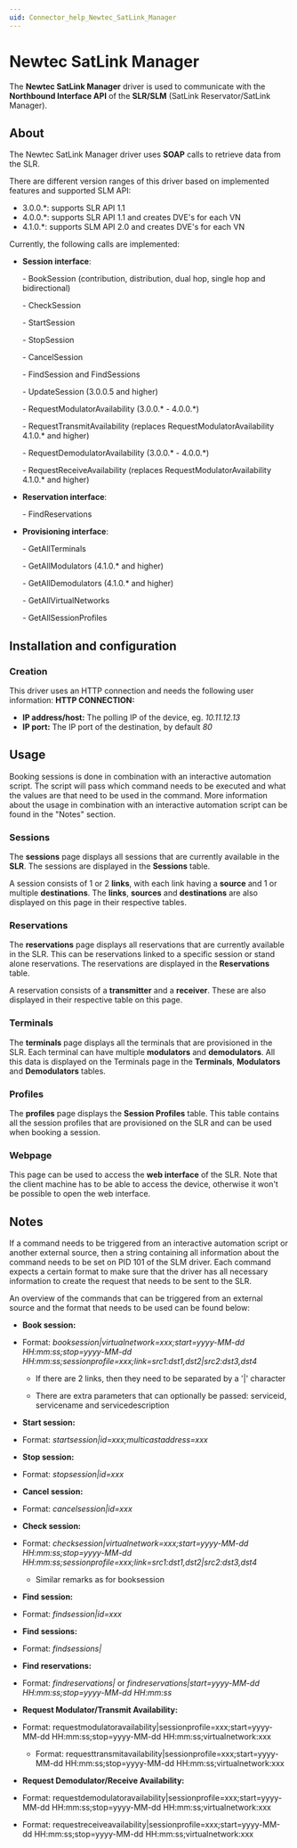 ```yaml
---
uid: Connector_help_Newtec_SatLink_Manager
---
```


# Newtec SatLink Manager

The **Newtec SatLink Manager** driver is used to communicate with the **Northbound Interface API** of the **SLR/SLM** (SatLink Reservator/SatLink Manager).

## About

The Newtec SatLink Manager driver uses **SOAP** calls to retrieve data from the SLR.

There are different version ranges of this driver based on implemented features and supported SLM API:

- 3.0.0.\*: supports SLR API 1.1
- 4.0.0.\*: supports SLR API 1.1 and creates DVE's for each VN
- 4.1.0.\*: supports SLM API 2.0 and creates DVE's for each VN

Currently, the following calls are implemented:

- **Session interface**:

  \- BookSession (contribution, distribution, dual hop, single hop and bidirectional)

  \- CheckSession

  \- StartSession

  \- StopSession

  \- CancelSession

  \- FindSession and FindSessions

  \- UpdateSession (3.0.0.5 and higher)

  \- RequestModulatorAvailability (3.0.0.\* - 4.0.0.\*)

  \- RequestTransmitAvailability (replaces RequestModulatorAvailability 4.1.0.\* and higher)

  \- RequestDemodulatorAvailability (3.0.0.\* - 4.0.0.\*)

  \- RequestReceiveAvailability (replaces RequestModulatorAvailability 4.1.0.\* and higher)

- **Reservation interface**:

  \- FindReservations

- **Provisioning interface**:

  \- GetAllTerminals

  \- GetAllModulators (4.1.0.\* and higher)

  \- GetAllDemodulators (4.1.0.\* and higher)

  \- GetAllVirtualNetworks

  \- GetAllSessionProfiles

## Installation and configuration

### Creation

This driver uses an HTTP connection and needs the following user information:
**HTTP CONNECTION:**

- **IP address/host:** The polling IP of the device, eg. *10.11.12.13*
- **IP port:** The IP port of the destination, by default *80*

## Usage

Booking sessions is done in combination with an interactive automation script. The script will pass which command needs to be executed and what the values are that need to be used in the command. More information about the usage in combination with an interactive automation script can be found in the "Notes" section.

### Sessions

The **sessions** page displays all sessions that are currently available in the **SLR**. The sessions are displayed in the **Sessions** table.

A session consists of 1 or 2 **links**, with each link having a **source** and 1 or multiple **destinations**. The **links**, **sources** and **destinations** are also displayed on this page in their respective tables.

### Reservations

The **reservations** page displays all reservations that are currently available in the SLR. This can be reservations linked to a specific session or stand alone reservations. The reservations are displayed in the **Reservations** table.

A reservation consists of a **transmitter** and a **receiver**. These are also displayed in their respective table on this page.

### Terminals

The **terminals** page displays all the terminals that are provisioned in the SLR. Each terminal can have multiple **modulators** and **demodulators**. All this data is displayed on the Terminals page in the **Terminals**, **Modulators** and **Demodulators** tables.

### Profiles

The **profiles** page displays the **Session Profiles** table. This table contains all the session profiles that are provisioned on the SLR and can be used when booking a session.

### Webpage

This page can be used to access the **web interface** of the SLR. Note that the client machine has to be able to access the device, otherwise it won't be possible to open the web interface.

## Notes

If a command needs to be triggered from an interactive automation script or another external source, then a string containing all information about the command needs to be set on PID 101 of the SLM driver. Each command expects a certain format to make sure that the driver has all necessary information to create the request that needs to be sent to the SLR.

An overview of the commands that can be triggered from an external source and the format that needs to be used can be found below:

- **Book session:**

- Format: *booksession\|virtualnetwork=xxx;start=yyyy-MM-dd HH:mm:ss;stop=yyyy-MM-dd HH:mm:ss;sessionprofile=xxx;link=src1:dst1,dst2\|src2:dst3,dst4*

  - If there are 2 links, then they need to be separated by a '\|' character

  - There are extra parameters that can optionally be passed: serviceid, servicename and servicedescription

- **Start session:**

- Format: *startsession\|id=xxx;multicastaddress=xxx*

- **Stop session:**

- Format: *stopsession\|id=xxx*

- **Cancel session:**

- Format: *cancelsession\|id=xxx*

- **Check session:**

- Format: *checksession\|virtualnetwork=xxx;start=yyyy-MM-dd HH:mm:ss;stop=yyyy-MM-dd HH:mm:ss;sessionprofile=xxx;link=src1:dst1,dst2\|src2:dst3,dst4*

  - Similar remarks as for booksession

- **Find session:**

- Format: *findsession\|id=xxx*

- **Find sessions:**

- Format: *findsessions\|*

- **Find reservations:**

- Format: *findreservations\|* or *findreservations\|start=yyyy-MM-dd HH:mm:ss;stop=yyyy-MM-dd HH:mm:ss*

- **Request Modulator/Transmit Availability:**

- Format: requestmodulatoravailability\|sessionprofile=xxx;start=yyyy-MM-dd HH:mm:ss;stop=yyyy-MM-dd HH:mm:ss;virtualnetwork:xxx

  - Format: requesttransmitavailability\|sessionprofile=xxx;start=yyyy-MM-dd HH:mm:ss;stop=yyyy-MM-dd HH:mm:ss;virtualnetwork:xxx

- **Request Demodulator/Receive Availability:**

<!-- -->

- Format: requestdemodulatoravailability\|sessionprofile=xxx;start=yyyy-MM-dd HH:mm:ss;stop=yyyy-MM-dd HH:mm:ss;virtualnetwork:xxx

<!-- -->

- Format: requestreceiveavailability\|sessionprofile=xxx;start=yyyy-MM-dd HH:mm:ss;stop=yyyy-MM-dd HH:mm:ss;virtualnetwork:xxx



